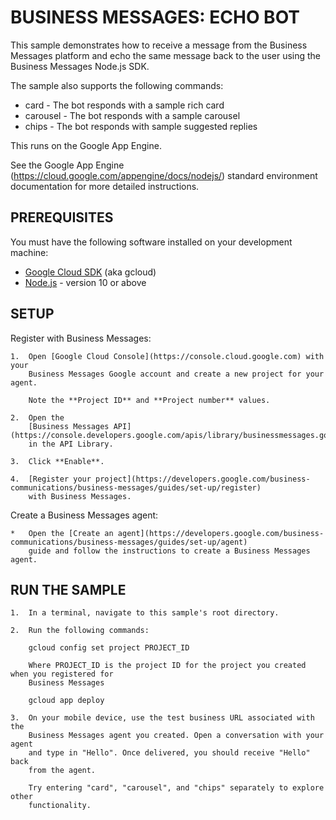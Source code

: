 # BUSINESS MESSAGES: ECHO BOT

This sample demonstrates how to receive a message from the Business Messages
platform and echo the same message back to the user using the Business Messages
Node.js SDK.

The sample also supports the following commands:
* card - The bot responds with a sample rich card
* carousel - The bot responds with a sample carousel
* chips - The bot responds with sample suggested replies

This runs on the Google App Engine.

See the Google App Engine (https://cloud.google.com/appengine/docs/nodejs/) standard environment
documentation for more detailed instructions.

## PREREQUISITES

You must have the following software installed on your development machine:

* [Google Cloud SDK](https://cloud.google.com/sdk/) (aka gcloud)
* [Node.js](https://nodejs.org/en/) - version 10 or above

## SETUP

Register with Business Messages:

    1.  Open [Google Cloud Console](https://console.cloud.google.com) with your
        Business Messages Google account and create a new project for your agent.

        Note the **Project ID** and **Project number** values.

    2.  Open the
        [Business Messages API](https://console.developers.google.com/apis/library/businessmessages.googleapis.com)
        in the API Library.

    3.  Click **Enable**.

    4.  [Register your project](https://developers.google.com/business-communications/business-messages/guides/set-up/register)
        with Business Messages.

Create a Business Messages agent:

    *   Open the [Create an agent](https://developers.google.com/business-communications/business-messages/guides/set-up/agent)
        guide and follow the instructions to create a Business Messages agent.

## RUN THE SAMPLE

    1.  In a terminal, navigate to this sample's root directory.

    2.  Run the following commands:

        gcloud config set project PROJECT_ID

        Where PROJECT_ID is the project ID for the project you created when you registered for
        Business Messages

        gcloud app deploy

    3.  On your mobile device, use the test business URL associated with the
        Business Messages agent you created. Open a conversation with your agent
        and type in "Hello". Once delivered, you should receive "Hello" back
        from the agent.

        Try entering "card", "carousel", and "chips" separately to explore other
        functionality.
